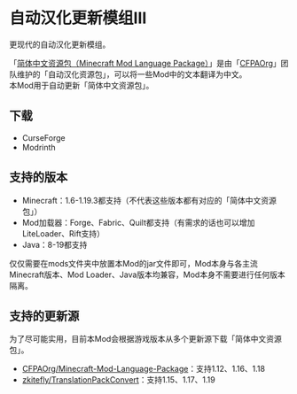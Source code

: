 # 自动汉化更新模组Ⅲ
更现代的自动汉化更新模组。

「[简体中文资源包（Minecraft Mod Language Package）](https://github.com/CFPAOrg/Minecraft-Mod-Language-Package)」是由「[CFPAOrg](http://cfpa.team/)」团队维护的「自动汉化资源包」，可以将一些Mod中的文本翻译为中文。  
本Mod用于自动更新「简体中文资源包」。

## 下载
- CurseForge
- Modrinth

## 支持的版本
- Minecraft：1.6-1.19.3都支持（不代表这些版本都有对应的「简体中文资源包」）
- Mod加载器：Forge、Fabric、Quilt都支持（有需求的话也可以增加LiteLoader、Rift支持）
- Java：8-19都支持

仅仅需要在mods文件夹中放置本Mod的jar文件即可，Mod本身与各主流Minecraft版本、Mod Loader、Java版本均兼容，Mod本身不需要进行任何版本隔离。

## 支持的更新源
为了尽可能实用，目前本Mod会根据游戏版本从多个更新源下载「简体中文资源包」。
- [CFPAOrg/Minecraft-Mod-Language-Package](https://github.com/CFPAOrg/Minecraft-Mod-Language-Package)：支持1.12、1.16、1.18
- [zkitefly/TranslationPackConvert](https://github.com/zkitefly/TranslationPackConvert)：支持1.15、1.17、1.19